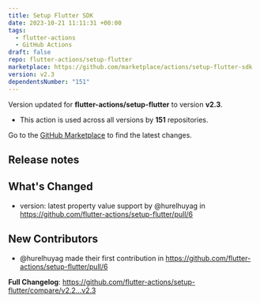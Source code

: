 ```yaml
---
title: Setup Flutter SDK
date: 2023-10-21 11:11:31 +00:00
tags:
  - flutter-actions
  - GitHub Actions
draft: false
repo: flutter-actions/setup-flutter
marketplace: https://github.com/marketplace/actions/setup-flutter-sdk
version: v2.3
dependentsNumber: "151"
---
```



Version updated for **flutter-actions/setup-flutter** to version **v2.3**.
- This action is used across all versions by **151** repositories.

Go to the [GitHub Marketplace](https://github.com/marketplace/actions/setup-flutter-sdk) to find the latest changes.

## Release notes

## What's Changed
* version: latest property value support by @hurelhuyag in https://github.com/flutter-actions/setup-flutter/pull/6

## New Contributors
* @hurelhuyag made their first contribution in https://github.com/flutter-actions/setup-flutter/pull/6

**Full Changelog**: https://github.com/flutter-actions/setup-flutter/compare/v2.2...v2.3
